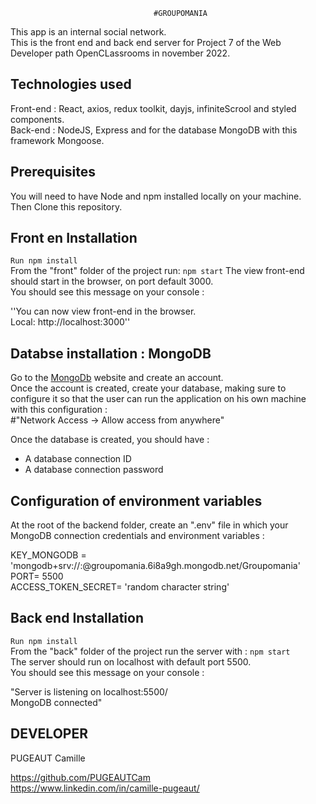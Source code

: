                                     #GROUPOMANIA

This app is an internal social network.  
This is the front end and back end server for Project 7 of the Web Developer path OpenCLassrooms in november 2022.  


## Technologies used ##
Front-end : React, axios, redux toolkit, dayjs, infiniteScrool and styled components.  
Back-end : NodeJS, Express and for the database MongoDB with this framework Mongoose.  


## Prerequisites ##
You will need to have Node and npm installed locally on your machine.  
Then Clone this repository.   


## Front en Installation ##
`Run npm install`  
From the "front" folder of the project run: 
`npm start`
The view front-end should start in the browser, on port default 3000.  
You should see this message on your console :  

''You can now view front-end in the browser.  
  Local: http://localhost:3000''


## Databse installation : MongoDB ## 
Go to the [MongoDb](https://www.mongodb.com/home) website and create an account.  
Once the account is created, create your database, making sure to configure it so that the user can run the application on his own machine with this configuration :   
#"Network Access -> Allow access from anywhere"  

Once the database is created, you should have :  
* A database connection ID  
* A database connection password  


## Configuration of environment variables ##
At the root of the backend folder, create an ".env" file in which your MongoDB connection credentials and environment variables :  

KEY_MONGODB = 'mongodb+srv://<dbUserName>:<dbPassword>@groupomania.6i8a9gh.mongodb.net/Groupomania'  
PORT= 5500  
ACCESS_TOKEN_SECRET= 'random character string'  


## Back end Installation ##
`Run npm install`  
From the "back" folder of the project run the server with : 
`npm start`  
The server should run on localhost with default port 5500.  
You should see this message on your console :   

"Server is listening on localhost:5500/  
MongoDB connected"  



## DEVELOPER ##
PUGEAUT Camille   

https://github.com/PUGEAUTCam  
https://www.linkedin.com/in/camille-pugeaut/  


